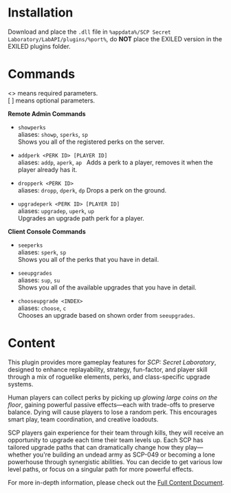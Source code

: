 # Installation

Download and place the `.dll` file in `%appdata%/SCP Secret Laboratory/LabAPI/plugins/%port%`, do **NOT** place the EXILED version in the EXILED plugins folder.

# Commands

\<\> means required parameters.  
\[ \] means optional parameters.

**Remote Admin Commands**

- `showperks`  
  aliases: `showp`, `sperks`, `sp`  
  Shows you all of the registered perks on the server.
  
- `addperk <PERK ID> [PLAYER ID]`  
  aliases: `addp`, `aperk`, `ap ` 
  Adds a perk to a player, removes it when the player already has it.

- `dropperk <PERK ID>`  
  aliases: `dropp`, `dperk`, `dp`
  Drops a perk on the ground.

- `upgradeperk <PERK ID> [PLAYER ID]`  
  aliases: `upgradep`, `uperk`, `up`  
  Upgrades an upgrade path perk for a player.


**Client Console Commands**

- `seeperks`  
  aliases: `sperk`, `sp`  
  Shows you all of the perks that you have in detail.
  
- `seeupgrades`  
  aliases: `sup`, `su`  
  Shows you all of the available upgrades that you have in detail.

- `chooseupgrade <INDEX>`  
  aliases: `choose`, `c`  
  Chooses an upgrade based on shown order from `seeupgrades`.

# Content

This plugin provides more gameplay features for *SCP: Secret Laboratory*, designed to enhance replayability, strategy, fun-factor, and player skill through a mix of roguelike elements, perks, and class-specific upgrade systems. 

Human players can collect perks by picking up *glowing large coins on the floor*, gaining powerful passive effects—each with trade-offs to preserve balance. Dying will cause players to lose a random perk. This encourages smart play, team coordination, and creative loadouts.

SCP players gain experience for their team through kills, they will receive an opportunity to upgrade each time their team levels up. 
Each SCP has tailored upgrade paths that can dramatically change how they play—whether you're building an undead army as SCP-049 or becoming a lone powerhouse through synergistic abilities.
You can decide to get various low level paths, or focus on a singular path for more powerful effects.


For more in-depth information, please check out the [Full Content Document](https://docs.google.com/document/d/16ZTHr_amIYoX9HcJXoFnm36LUHqqlgQY2Hr1ulLsjQc/edit?usp=sharing).
